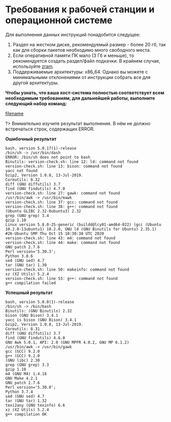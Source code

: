 # Требования к рабочей станции и операционной системе

Для выполнения данных инструкций понадобится следущее:
1. Раздел на жестком диске, рекомендуемый размер - более 20 гб, так как для сборки пакетов необходимо много свободного места.
2. Если оперативной памяти ПК мало (3 Гб и меньше), то рекомендуется создать раздел/файл подкачки. В крайнем случае, используйте [zram](additional/zram).
3. Поддерживаемые архитектуры: x86_64. Однако вы можете с минимальными отклонениями от инструкции собрать все для другой архитектуры.


**Чтобы узнать, что ваша хост-система полностью соответствует всем необходимым требованиям, для дальнейшей работы, выполните следующий набор команд:**

[filename](https://raw.githubusercontent.com/Linux4Yourself/Linux4Yourself.Book.Scripts/develop/src/version-check.sh ':include')

?> Внимательно изучите результат выполнения. В нём не должно встречаться строк, содержащих ERROR.

**Ошибочный результат**

```
bash, version 5.0.17(1)-release
/bin/sh -> /usr/bin/dash
ERROR: /bin/sh does not point to bash
Binutils: version-check.sh: line 12: ld: command not found
version-check.sh: line 13: bison: command not found
yacc not found
bzip2, Version 1.0.8, 13-Jul-2019.
Coreutils: 8.32
diff (GNU diffutils) 3.7
find (GNU findutils) 4.7.0
version-check.sh: line 27: gawk: command not found
/usr/bin/awk -> /usr/bin/mawk
version-check.sh: line 37: gcc: command not found
version-check.sh: line 38: g++: command not found
(Ubuntu GLIBC 2.32-0ubuntu3) 2.32
grep (GNU grep) 3.4
gzip 1.10
Linux version 5.8.0-25-generic (buildd@lcy01-amd64-022) (gcc (Ubuntu 10.2.0-13ubuntu1) 10.2.0, GNU ld (GNU Binutils for Ubuntu) 2.35.1) #26-Ubuntu SMP Thu Oct 15 10:30:38 UTC 2020
version-check.sh: line 43: m4: command not found
version-check.sh: line 44: make: command not found
GNU patch 2.7.6
Perl version='5.30.3';
Python 3.8.6
sed (GNU sed) 4.7
tar (GNU tar) 1.30
version-check.sh: line 50: makeinfo: command not found
xz (XZ Utils) 5.2.4
version-check.sh: line 53: g++: command not found
g++ compilation failed
```

**Успешный результат**

```
bash, version 5.0.0(1)-release
/bin/sh -> /bin/bash
Binutils: (GNU Binutils) 2.32
bison (GNU Bison) 3.4.1
yacc is bison (GNU Bison) 3.4.1
bzip2, Version 1.0.8, 13-Jul-2019.
Coreutils: 8.31
diff (GNU diffutils) 3.7
find (GNU findutils) 4.6.0
GNU Awk 5.0.1, API: 2.0 (GNU MPFR 4.0.2, GNU MP 6.1.2)
/usr/bin/awk -> /usr/bin/gawk
gcc (GCC) 9.2.0
g++ (GCC) 9.2.0
(GNU libc) 2.30
grep (GNU grep) 3.3
gzip 1.10
m4 (GNU M4) 1.4.18
GNU Make 4.2.1
GNU patch 2.7.6
Perl version='5.30.0';
Python 3.7.4
sed (GNU sed) 4.7
tar (GNU tar) 1.32
texi2any (GNU texinfo) 6.6
xz (XZ Utils) 5.2.4
g++ compilation OK
```
